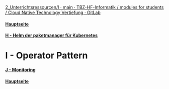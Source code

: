 [2_Unterrichtsressourcen/I · main · TBZ-HF-Informatik / modules for students / Cloud Native Technology Vertiefung · GitLab](https://gitlab.com/ch-tbz-hf/Stud/v-cnt/-/tree/main/2_Unterrichtsressourcen/I)
#### [Hauptseite](/README.md)
#### [H - Helm der paketmanager für Kubernetes](/aufgaben/H-%20Helm%20der%20paketmanager%20für%20Kubernetes.md)
# I - Operator Pattern


#### [J - Monitoring](/aufgaben/J%20-%20Monitoring.md)
#### [Hauptseite](/README.md)